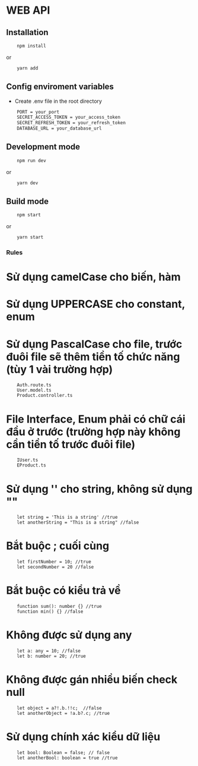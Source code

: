 # WEB API

## Installation

```bash
    npm install
```

or

```bash
    yarn add
```

## Config enviroment variables

-   Create .env file in the root directory

```bash
    PORT = your_port
    SECRET_ACCESS_TOKEN = your_access_token
    SECRET_REFRESH_TOKEN = your_refresh_token
    DATABASE_URL = your_database_url
```

## Development mode

```bash
    npm run dev
```

or

```bash
    yarn dev
```

## Build mode

```bash
    npm start
```

or

```bash
    yarn start
```


### Rules
# Sử dụng camelCase cho biến, hàm
# Sử dụng UPPERCASE cho constant, enum
# Sử dụng PascalCase cho file, trước đuôi file sẽ thêm tiền tố chức năng (tùy 1 vài trường hợp)
```
    Auth.route.ts
    User.model.ts
    Product.controller.ts
```
# File Interface, Enum phải có chữ cái đầu ở trước (trường hợp này không cần tiền tố trước đuôi file)
```
    IUser.ts
    EProduct.ts
```
# Sử dụng '' cho string, không sử dụng ""
```
    let string = 'This is a string' //true
    let anotherString = "This is a string" //false
```
# Bắt buộc ; cuối cùng
```
    let firstNumber = 10; //true
    let secondNumber = 20 //false
```
# Bắt buộc có kiểu trả về
```
    function sum(): number {} //true
    function min() {} //false
```
# Không được sử dụng any
```
    let a: any = 10; //false
    let b: number = 20; //true
```
# Không được gán nhiều biến check null
```
    let object = a?!.b.!!c;  //false
    let anotherObject = !a.b?.c; //true
```
# Sử dụng chính xác kiểu dữ liệu
```
    let bool: Boolean = false; // false
    let anotherBool: boolean = true //true
```
